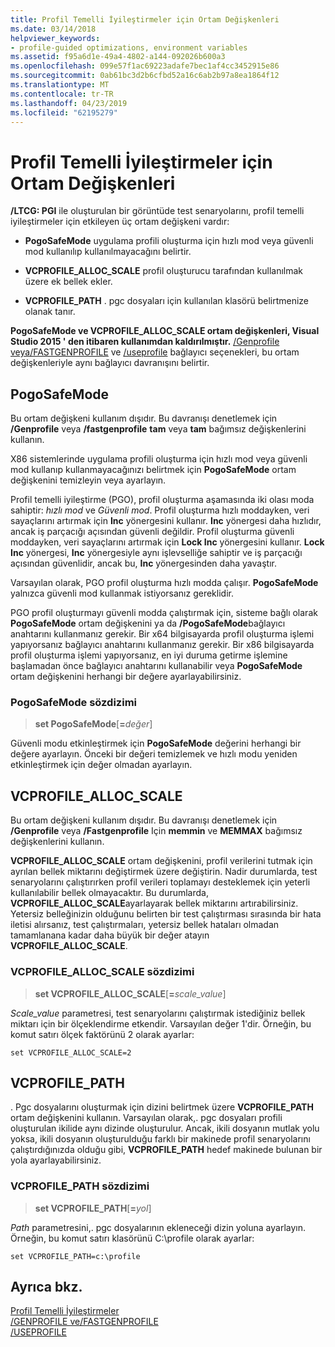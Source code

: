 ```yaml
---
title: Profil Temelli İyileştirmeler için Ortam Değişkenleri
ms.date: 03/14/2018
helpviewer_keywords:
- profile-guided optimizations, environment variables
ms.assetid: f95a6d1e-49a4-4802-a144-092026b600a3
ms.openlocfilehash: 099e57f1ac69223adafe7bec1af4cc3452915e86
ms.sourcegitcommit: 0ab61bc3d2b6cfbd52a16c6ab2b97a8ea1864f12
ms.translationtype: MT
ms.contentlocale: tr-TR
ms.lasthandoff: 04/23/2019
ms.locfileid: "62195279"
---
```

# <a name="environment-variables-for-profile-guided-optimizations"></a>Profil Temelli İyileştirmeler için Ortam Değişkenleri

**/LTCG: PGI** ile oluşturulan bir görüntüde test senaryolarını, profil temelli iyileştirmeler için etkileyen üç ortam değişkeni vardır:

- **PogoSafeMode** uygulama profili oluşturma için hızlı mod veya güvenli mod kullanılıp kullanılmayacağını belirtir.

- **VCPROFILE_ALLOC_SCALE** profil oluşturucu tarafından kullanılmak üzere ek bellek ekler.

- **VCPROFILE_PATH** . pgc dosyaları için kullanılan klasörü belirtmenize olanak tanır.

**PogoSafeMode ve VCPROFILE_ALLOC_SCALE ortam değişkenleri, Visual Studio 2015 ' den itibaren kullanımdan kaldırılmıştır.** [/Genprofile veya/FASTGENPROFILE](reference/genprofile-fastgenprofile-generate-profiling-instrumented-build.md) ve [/useprofile](reference/useprofile.md) bağlayıcı seçenekleri, bu ortam değişkenleriyle aynı bağlayıcı davranışını belirtir.

## <a name="pogosafemode"></a>PogoSafeMode

Bu ortam değişkeni kullanım dışıdır. Bu davranışı denetlemek için **/Genprofile** veya **/fastgenprofile** **tam** veya **tam** bağımsız değişkenlerini kullanın.

X86 sistemlerinde uygulama profili oluşturma için hızlı mod veya güvenli mod kullanıp kullanmayacağınızı belirtmek için **PogoSafeMode** ortam değişkenini temizleyin veya ayarlayın.

Profil temelli iyileştirme (PGO), profil oluşturma aşamasında iki olası moda sahiptir: *hızlı mod* ve *Güvenli mod*. Profil oluşturma hızlı moddayken, veri sayaçlarını artırmak için **Inc** yönergesini kullanır. **Inc** yönergesi daha hızlıdır, ancak iş parçacığı açısından güvenli değildir. Profil oluşturma güvenli moddayken, veri sayaçlarını artırmak için **Lock Inc** yönergesini kullanır. **Lock Inc** yönergesi, **Inc** yönergesiyle aynı işlevselliğe sahiptir ve iş parçacığı açısından güvenlidir, ancak bu, **Inc** yönergesinden daha yavaştır.

Varsayılan olarak, PGO profil oluşturma hızlı modda çalışır. **PogoSafeMode** yalnızca güvenli mod kullanmak istiyorsanız gereklidir.

PGO profil oluşturmayı güvenli modda çalıştırmak için, sisteme bağlı olarak **PogoSafeMode** ortam değişkenini ya da **/PogoSafeMode**bağlayıcı anahtarını kullanmanız gerekir. Bir x64 bilgisayarda profil oluşturma işlemi yapıyorsanız bağlayıcı anahtarını kullanmanız gerekir. Bir x86 bilgisayarda profil oluşturma işlemi yapıyorsanız, en iyi duruma getirme işlemine başlamadan önce bağlayıcı anahtarını kullanabilir veya **PogoSafeMode** ortam değişkenini herhangi bir değere ayarlayabilirsiniz.

### <a name="pogosafemode-syntax"></a>PogoSafeMode sözdizimi

> **set PogoSafeMode**[**=**_değer_]

Güvenli modu etkinleştirmek için **PogoSafeMode** değerini herhangi bir değere ayarlayın. Önceki bir değeri temizlemek ve hızlı modu yeniden etkinleştirmek için değer olmadan ayarlayın.

## <a name="vcprofile_alloc_scale"></a>VCPROFILE_ALLOC_SCALE

Bu ortam değişkeni kullanım dışıdır. Bu davranışı denetlemek için **/Genprofile** veya **/Fastgenprofile** Için **memmin** ve **MEMMAX** bağımsız değişkenlerini kullanın.

**VCPROFILE_ALLOC_SCALE** ortam değişkenini, profil verilerini tutmak için ayrılan bellek miktarını değiştirmek üzere değiştirin. Nadir durumlarda, test senaryolarını çalıştırırken profil verileri toplamayı desteklemek için yeterli kullanılabilir bellek olmayacaktır. Bu durumlarda, **VCPROFILE_ALLOC_SCALE**ayarlayarak bellek miktarını artırabilirsiniz. Yetersiz belleğinizin olduğunu belirten bir test çalıştırması sırasında bir hata iletisi alırsanız, test çalıştırmaları, yetersiz bellek hataları olmadan tamamlanana kadar daha büyük bir değer atayın **VCPROFILE_ALLOC_SCALE**.

### <a name="vcprofile_alloc_scale-syntax"></a>VCPROFILE_ALLOC_SCALE sözdizimi

> **set VCPROFILE_ALLOC_SCALE**[__=__*scale_value*]

*Scale_value* parametresi, test senaryolarını çalıştırmak istediğiniz bellek miktarı için bir ölçeklendirme etkendir.  Varsayılan değer 1'dir. Örneğin, bu komut satırı ölçek faktörünü 2 olarak ayarlar:

`set VCPROFILE_ALLOC_SCALE=2`

## <a name="vcprofile_path"></a>VCPROFILE_PATH

. Pgc dosyalarını oluşturmak için dizini belirtmek üzere **VCPROFILE_PATH** ortam değişkenini kullanın. Varsayılan olarak,. pgc dosyaları profili oluşturulan ikilide aynı dizinde oluşturulur. Ancak, ikili dosyanın mutlak yolu yoksa, ikili dosyanın oluşturulduğu farklı bir makinede profil senaryolarını çalıştırdığınızda olduğu gibi, **VCPROFILE_PATH** hedef makinede bulunan bir yola ayarlayabilirsiniz.

### <a name="vcprofile_path-syntax"></a>VCPROFILE_PATH sözdizimi

> **set VCPROFILE_PATH**[**=**_yol_]

*Path* parametresini,. pgc dosyalarının ekleneceği dizin yoluna ayarlayın. Örneğin, bu komut satırı klasörünü C:\profile olarak ayarlar:

`set VCPROFILE_PATH=c:\profile`

## <a name="see-also"></a>Ayrıca bkz.

[Profil Temelli İyileştirmeler](profile-guided-optimizations.md)<br/>
[/GENPROFILE ve/FASTGENPROFILE](reference/genprofile-fastgenprofile-generate-profiling-instrumented-build.md)<br/>
[/USEPROFILE](reference/useprofile.md)<br/>
